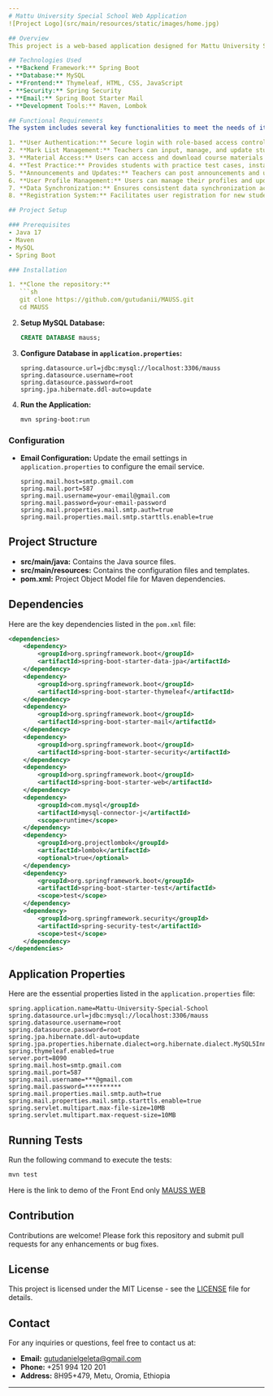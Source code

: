 ```yaml
---
# Mattu University Special School Web Application
![Project Logo](src/main/resources/static/images/home.jpg)

## Overview
This project is a web-based application designed for Mattu University Special School, developed as a final year project for a B.Sc. in Computer Science. The application provides a comprehensive platform for managing student information, facilitating communication, and enhancing the educational experience through various features such as user authentication, mark list management, material access, test practice, and more.

## Technologies Used
- **Backend Framework:** Spring Boot
- **Database:** MySQL
- **Frontend:** Thymeleaf, HTML, CSS, JavaScript
- **Security:** Spring Security
- **Email:** Spring Boot Starter Mail
- **Development Tools:** Maven, Lombok

## Functional Requirements
The system includes several key functionalities to meet the needs of its users:

1. **User Authentication:** Secure login with role-based access control for students, teachers, and administrators.
2. **Mark List Management:** Teachers can input, manage, and update student marks through an intuitive interface.
3. **Material Access:** Users can access and download course materials organized by subject and class.
4. **Test Practice:** Provides students with practice test cases, instant feedback, and progress tracking.
5. **Announcements and Updates:** Teachers can post announcements and updates, with options for students to comment and react.
6. **User Profile Management:** Users can manage their profiles and update personal information.
7. **Data Synchronization:** Ensures consistent data synchronization across web and mobile platforms.
8. **Registration System:** Facilitates user registration for new students, teachers, and administrators with options for verification and approval.

## Project Setup

### Prerequisites
- Java 17
- Maven
- MySQL
- Spring Boot

### Installation

1. **Clone the repository:**
   ```sh
   git clone https://github.com/gutudanii/MAUSS.git
   cd MAUSS
   ```

2. **Setup MySQL Database:**
   ```sql
   CREATE DATABASE mauss;
   ```

3. **Configure Database in `application.properties`:**
   ```properties
   spring.datasource.url=jdbc:mysql://localhost:3306/mauss
   spring.datasource.username=root
   spring.datasource.password=root
   spring.jpa.hibernate.ddl-auto=update
   ```

4. **Run the Application:**
   ```sh
   mvn spring-boot:run
   ```

### Configuration

- **Email Configuration:** Update the email settings in `application.properties` to configure the email service.
  ```properties
  spring.mail.host=smtp.gmail.com
  spring.mail.port=587
  spring.mail.username=your-email@gmail.com
  spring.mail.password=your-email-password
  spring.mail.properties.mail.smtp.auth=true
  spring.mail.properties.mail.smtp.starttls.enable=true
  ```

## Project Structure

- **src/main/java:** Contains the Java source files.
- **src/main/resources:** Contains the configuration files and templates.
- **pom.xml:** Project Object Model file for Maven dependencies.

## Dependencies

Here are the key dependencies listed in the `pom.xml` file:
```xml
<dependencies>
    <dependency>
        <groupId>org.springframework.boot</groupId>
        <artifactId>spring-boot-starter-data-jpa</artifactId>
    </dependency>
    <dependency>
        <groupId>org.springframework.boot</groupId>
        <artifactId>spring-boot-starter-thymeleaf</artifactId>
    </dependency>
    <dependency>
        <groupId>org.springframework.boot</groupId>
        <artifactId>spring-boot-starter-mail</artifactId>
    </dependency>
    <dependency>
        <groupId>org.springframework.boot</groupId>
        <artifactId>spring-boot-starter-security</artifactId>
    </dependency>
    <dependency>
        <groupId>org.springframework.boot</groupId>
        <artifactId>spring-boot-starter-web</artifactId>
    </dependency>
    <dependency>
        <groupId>com.mysql</groupId>
        <artifactId>mysql-connector-j</artifactId>
        <scope>runtime</scope>
    </dependency>
    <dependency>
        <groupId>org.projectlombok</groupId>
        <artifactId>lombok</artifactId>
        <optional>true</optional>
    </dependency>
    <dependency>
        <groupId>org.springframework.boot</groupId>
        <artifactId>spring-boot-starter-test</artifactId>
        <scope>test</scope>
    </dependency>
    <dependency>
        <groupId>org.springframework.security</groupId>
        <artifactId>spring-security-test</artifactId>
        <scope>test</scope>
    </dependency>
</dependencies>
```

## Application Properties

Here are the essential properties listed in the `application.properties` file:
```properties
spring.application.name=Mattu-University-Special-School
spring.datasource.url=jdbc:mysql://localhost:3306/mauss
spring.datasource.username=root
spring.datasource.password=root
spring.jpa.hibernate.ddl-auto=update
spring.jpa.properties.hibernate.dialect=org.hibernate.dialect.MySQL5InnoDBDialect
spring.thymeleaf.enabled=true
server.port=8090
spring.mail.host=smtp.gmail.com
spring.mail.port=587
spring.mail.username=***@gmail.com
spring.mail.password=**********
spring.mail.properties.mail.smtp.auth=true
spring.mail.properties.mail.smtp.starttls.enable=true
spring.servlet.multipart.max-file-size=10MB
spring.servlet.multipart.max-request-size=10MB
```

## Running Tests

Run the following command to execute the tests:
```sh
mvn test
```
Here is the link to demo of the Front End only <a href="https://mauss.netlify.app/" target="blank_">MAUSS WEB</a>
## Contribution

Contributions are welcome! Please fork this repository and submit pull requests for any enhancements or bug fixes.

## License

This project is licensed under the MIT License - see the [LICENSE](LICENSE) file for details.

## Contact

For any inquiries or questions, feel free to contact us at:
- **Email:** gutudanielgeleta@gmail.com
- **Phone:** +251 994 120 201
- **Address:** 8H95+479, Metu, Oromia, Ethiopia

---
```

